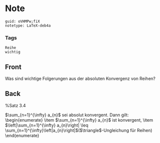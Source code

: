 # Note
```
guid: oVHMPw;fiX
notetype: LaTeX-deb4a
```

### Tags
```
Reihe
wichtig
```

## Front
Was sind wichtige Folgerungen aus der absoluten Konvergenz von Reihen?

## Back
%Satz 3.4<div>
</div><div>$\sum_{n=1}^{\infty} a_{n}$ sei absolut konvergent. Dann gilt:</div><div>\begin{enumerate}
\item $\sum_{n=1}^{\infty} a_{n}$ ist konvergent,
\item  $\left|\sum_{n=1}^{\infty} a_{n}\right| \leq \sum_{n=1}^{\infty}\left|a_{n}\right|$($\triangle$-Ungleichung für Reihen)</div><div>\end{enumerate}</div>
